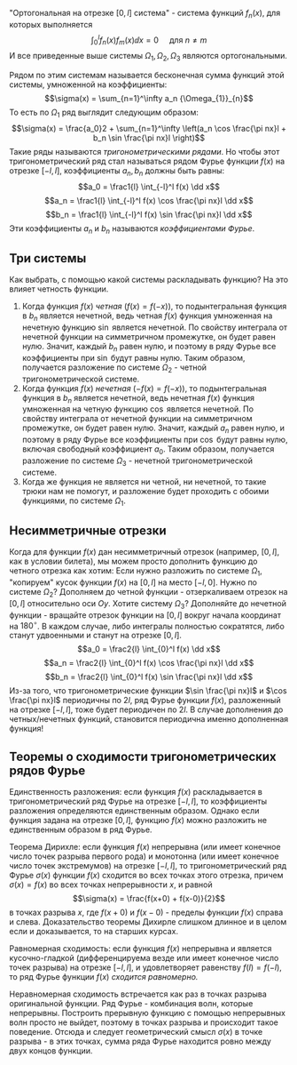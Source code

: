"Ортогональная на отрезке $[0, l]$ система" - система функций $f_n(x)$, для которых выполняется
$$\int_{0}^l f_n(x)f_m(x)\dd x = 0 \ \ \ \ \ \text{для } n \neq m$$
И все приведенные выше системы $\Omega_1, \Omega_2, \Omega_3$ являются ортогональными.

Рядом по этим системам называется бесконечная сумма функций этой системы, умноженной на коэффициенты:
$$\sigma(x) = \sum_{n=1}^\infty a_n {\Omega_{1}}_{n}$$
То есть по $\Omega_1$ ряд выглядит следующим образом:
$$\sigma(x) = \frac{a_0}2 + \sum_{n=1}^\infty \left(a_n \cos \frac{\pi nx}l + b_n \sin \frac{\pi nx}l \right)$$
Такие ряды называются *тригонометрическими рядами*.
Но чтобы этот тригонометрический ряд стал называться рядом Фурье функции $f(x)$ на отрезке $[-l, l]$, коэффициенты $a_n, b_n$ должны быть равны:
$$a_0 = \frac1{l} \int_{-l}^l f(x) \dd x$$
$$a_n = \frac1{l} \int_{-l}^l f(x) \cos \frac{\pi nx}l \dd x$$
$$b_n = \frac1{l} \int_{-l}^l f(x) \sin \frac{\pi nx}l \dd x$$
Эти коэффициенты $a_n$ и $b_n$ называются *коэффициентами Фурье*.
## Три системы
Как выбрать, с помощью какой системы раскладывать функцию? На это влияет четность функции.
1. Когда функция $f(x)$ *четная* ($f(x) = f(-x)$), то подынтегральная функция в $b_n$ является нечетной, ведь четная $f(x)$ функция умноженная на нечетную функцию $\sin$ является нечетной. По свойству интеграла от нечетной функции на симметричном промежутке, он будет равен нулю. Значит, каждый $b_n$ равен нулю, и поэтому в ряду Фурье все коэффициенты при $\sin$ будут равны нулю. Таким образом, получается разложение по системе $\Omega_2$ - четной тригонометрической системе.
2. Когда функция $f(x)$ *нечетная* ($-f(x) = f(-x)$), то подынтегральная функция в $b_n$ является нечетной, ведь нечетная $f(x)$ функция умноженная на четную функцию $\cos$ является нечетной. По свойству интеграла от нечетной функции на симметричном промежутке, он будет равен нулю. Значит, каждый $a_n$ равен нулю, и поэтому в ряду Фурье все коэффициенты при $\cos$ будут равны нулю, включая свободный коэффициент $a_0$. Таким образом, получается разложение по системе $\Omega_3$ - нечетной тригонометрической системе.
3. Когда же функция не является ни четной, ни нечетной, то такие трюки нам не помогут, и разложение будет проходить с обоими функциями, по системе $\Omega_1$.
## Несимметричные отрезки
Когда для функции $f(x)$ дан несимметричный отрезок (например, $[0,l]$, как в условии билета), мы можем просто дополнить функцию до четного отрезка как хотим:
Если нужно разложить по системе $\Omega_1$, "копируем" кусок функции $f(x)$ на $[0,l]$ на место $[-l, 0]$.
Нужно по системе $\Omega_2$? Дополняем до четной функции - отзеркаливаем отрезок на $[0,l]$ относительно оси $Oy$.
Хотите систему $\Omega_3$? Дополняйте до нечетной функции - вращайте отрезок функции на $[0,l]$ вокруг начала координат на $180^\circ$.
В каждом случае, либо интегралы полностью сократятся, либо станут удвоенными и станут на отрезке $[0,l]$.
$$a_0 = \frac2{l} \int_{0}^l f(x) \dd x$$
$$a_n = \frac2{l} \int_{0}^l f(x) \cos \frac{\pi nx}l \dd x$$
$$b_n = \frac2{l} \int_{0}^l f(x) \sin \frac{\pi nx}l \dd x$$
Из-за того, что тригонометрические функции $\sin \frac{\pi nx}l$ и $\cos \frac{\pi nx}l$ периодичны по $2l$, ряд Фурье функции $f(x)$, разложенный на отрезке $[-l, l]$, тоже будет периодичен по $2l$. В случае дополнения до четных/нечетных функций, становится периодична именно дополненная функция!
## Теоремы о сходимости тригонометрических рядов Фурье
Единственность разложения: если функция $f(x)$ раскладывается в тригонометрический ряд Фурье на отрезке $[-l, l]$, то коэффициенты разложения определяются единственным образом.
Однако если функция задана на отрезке $[0, l]$, функцию $f(x)$ можно разложить не единственным образом в ряд Фурье.

Теорема Дирихле: если функция $f(x)$ непрерывна (или имеет конечное число точек разрыва первого рода) и монотонна (или имеет конечное число точек экстремумов) на отрезке $[-l, l]$, то тригонометрический ряд Фурье $\sigma(x)$ функции $f(x)$ сходится во всех точках этого отрезка, причем $\sigma(x) = f(x)$ во всех точках непрерывности $x$, и равной
$$\sigma(x) = \frac{f(x+0) + f(x-0)}{2}$$
в точках разрыва $x$, где $f(x+0)$ и $f(x-0)$ - пределы функции $f(x)$ справа и слева.
Доказательство теоремы Дихирле слишком длинное и в целом если и доказывается, то на старших курсах.

Равномерная сходимость: если функция $f(x)$ непрерывна и является кусочно-гладкой (дифференцируема везде или имеет конечное число точек разрыва) на отрезке $[-l, l]$, и удовлетворяет равенству $f(l) = f(-l)$, то ряд Фурье функции $f(x)$ *сходится равномерно.*

Неравномерная сходимость встречается как раз в точках разрыва оригинальной функции. Ряд Фурье - комбинация волн, которые непрерывны. Построить прерывную функцию с помощью непрерывных волн просто не выйдет, поэтому в точках разрыва и происходит такое поведение. Отсюда и следует геометрический смысл $\sigma(x)$ в точке разрыва - в этих точках, сумма ряда Фурье находится ровно между двух концов функции.
